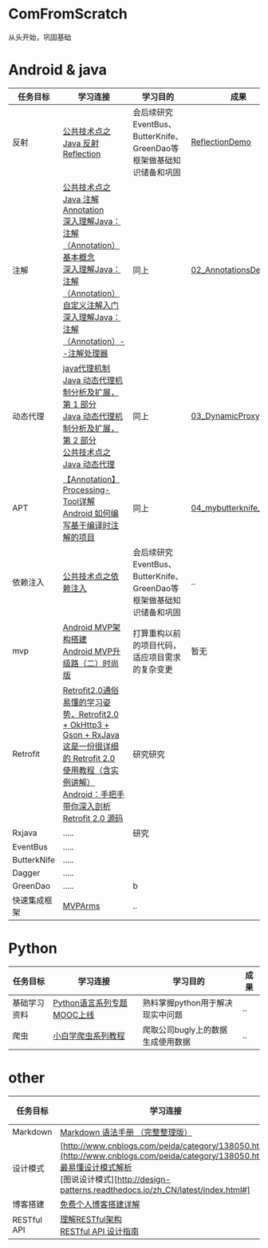 # ComFromScratch
从头开始，巩固基础
# Android & java
 任务目标 | 学习连接 | 学习目的 | 成果
-|-|-| -
反射   |[公共技术点之 Java 反射 Reflection](http://p.codekk.com/blogs/detail/5596953ed6459ae7934997c5)|会后续研究EventBus、ButterKnife、GreenDao等框架做基础知识储备和巩固|[ReflectionDemo](https://github.com/GibsonCool/ComFromScratch/tree/master/01_ReflectionDemo)
注解   | [公共技术点之 Java 注解 Annotation](http://p.codekk.com/blogs/detail/54cfab086c4761e5001b253b)<br>[深入理解Java：注解（Annotation）基本概念](http://www.cnblogs.com/peida/archive/2013/04/23/3036035.html)<br>[深入理解Java：注解（Annotation）自定义注解入门](http://www.cnblogs.com/peida/archive/2013/04/24/3036689.html)<br>[深入理解Java：注解（Annotation）--注解处理器](http://www.cnblogs.com/peida/archive/2013/04/26/3038503.html)|同上 |[02_AnnotationsDemo](https://github.com/GibsonCool/ComFromScratch/tree/master/02_AnnotationsDemo)
动态代理|[java代理机制](http://www.cnblogs.com/machine/archive/2013/02/21/2921345.html)<br>[Java 动态代理机制分析及扩展，第 1 部分](https://www.ibm.com/developerworks/cn/java/j-lo-proxy1/index.html)<br>[Java 动态代理机制分析及扩展，第 2 部分](https://www.ibm.com/developerworks/cn/java/j-lo-proxy2/)<br>[公共技术点之 Java 动态代理](http://a.codekk.com/detail/Android/Caij/%E5%85%AC%E5%85%B1%E6%8A%80%E6%9C%AF%E7%82%B9%E4%B9%8B%20Java%20%E5%8A%A8%E6%80%81%E4%BB%A3%E7%90%86)|同上|[03_DynamicProxyDemo](https://github.com/GibsonCool/ComFromScratch/tree/master/03_DynamicProxyDemo)
APT    |[【Annotation】Processing-Tool详解](http://blog.csdn.net/hj7jay/article/details/52180023)<br>[Android 如何编写基于编译时注解的项目](http://blog.csdn.net/lmj623565791/article/details/51931859)| 同上|[04_mybutterknife_simple](https://github.com/GibsonCool/ComFromScratch/tree/master/04_mybutterknife_simple)
依赖注入   |[公共技术点之依赖注入](http://p.codekk.com/blogs/detail/54cfab086c4761e5001b253c)|会后续研究EventBus、ButterKnife、GreenDao等框架做基础知识储备和巩固|..
mvp  |[Android MVP架构搭建](http://www.jcodecraeer.com/a/anzhuokaifa/2017/1020/8625.html)<br>[Android MVP升级路（二）时尚版](http://www.jcodecraeer.com/a/anzhuokaifa/2017/1024/8636.html)|打算重构以前的项目代码，适应项目需求的复杂变更|暂无
Retrofit  |[Retrofit2.0通俗易懂的学习姿势，Retrofit2.0 + OkHttp3 + Gson + RxJava](http://blog.csdn.net/qq_26787115/article/details/53034267)<br>[这是一份很详细的 Retrofit 2.0 使用教程（含实例讲解）](http://www.jianshu.com/p/a3e162261ab6)<br>[Android：手把手带你深入剖析 Retrofit 2.0 源码](http://blog.csdn.net/carson_ho/article/details/73732115)|研究研究|
Rxjava   | .....|研究|
EventBus |.....| |
ButterkNife|.....| |
Dagger |.....| |
GreenDao|.....| b|
快速集成框架|[MVPArms](https://github.com/JessYanCoding/MVPArms/blob/master/MVPArms.md)|..



# Python
任务目标|学习连接| 学习目的 |成果
-|-|-|-
基础学习资料|[Python语言系列专题MOOC上线](http://www.icourses.cn/gjjpkc/sy/yw/20170120/t_10443.html)|熟料掌握python用于解决现实中问题|..
爬虫|[小白学爬虫系列教程](http://cuiqingcai.com/4352.html)|爬取公司bugly上的数据生成使用数据|..


# other
任务目标|学习连接|成果
-|-|-
Markdown|[Markdown 语法手册 （完整整理版）](http://blog.leanote.com/post/freewalk/Markdown-%E8%AF%AD%E6%B3%95%E6%89%8B%E5%86%8C#index "Markdown 语法手册 （完整整理版）")|0%
设计模式|[http://www.cnblogs.com/peida/category/138050.html](http://www.cnblogs.com/peida/category/138050.html)<br>[最易懂设计模式解析](http://www.jianshu.com/nb/5752111)<br>[图说设计模式][http://design-patterns.readthedocs.io/zh_CN/latest/index.html#]|..
博客搭建|[免费个人博客搭建详解](http://www.jianshu.com/p/380290deb8f0)|..
RESTful API|[理解RESTful架构](http://www.ruanyifeng.com/blog/2011/09/restful.html)<br>[RESTful API 设计指南](http://www.ruanyifeng.com/blog/2014/05/restful_api.html)|..

